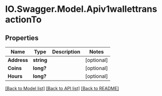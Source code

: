# IO.Swagger.Model.Apiv1wallettransactionTo
## Properties

Name | Type | Description | Notes
------------ | ------------- | ------------- | -------------
**Address** | **string** |  | [optional] 
**Coins** | **long?** |  | [optional] 
**Hours** | **long?** |  | [optional] 

[[Back to Model list]](../README.md#documentation-for-models) [[Back to API list]](../README.md#documentation-for-api-endpoints) [[Back to README]](../README.md)

